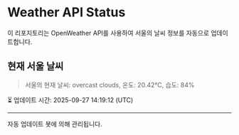 
# Weather API Status

이 리포지토리는 OpenWeather API를 사용하여 서울의 날씨 정보를 자동으로 업데이트합니다.

## 현재 서울 날씨
> 서울의 현재 날씨: overcast clouds, 온도: 20.42°C, 습도: 84%

⏳ 업데이트 시간: 2025-09-27 14:19:12 (UTC)

---
자동 업데이트 봇에 의해 관리됩니다.
